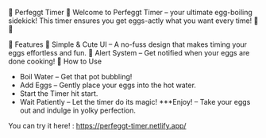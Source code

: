 🥚 Perfeggt Timer 🍳
Welcome to Perfeggt Timer – your ultimate egg-boiling sidekick! This timer ensures you get eggs-actly what you want every time! 🐣✨

🌟 Features
🎨 Simple & Cute UI – A no-fuss design that makes timing your eggs effortless and fun.
🔔 Alert System – Get notified when your eggs are done cooking!
🍳 How to Use
- Boil Water – Get that pot bubbling!
- Add Eggs – Gently place your eggs into the hot water.
- Start the Timer hit start.
- Wait Patiently – Let the timer do its magic!
***Enjoy! – Take your eggs out and indulge in yolky perfection.

You can try it here! :
https://perfeggt-timer.netlify.app/
